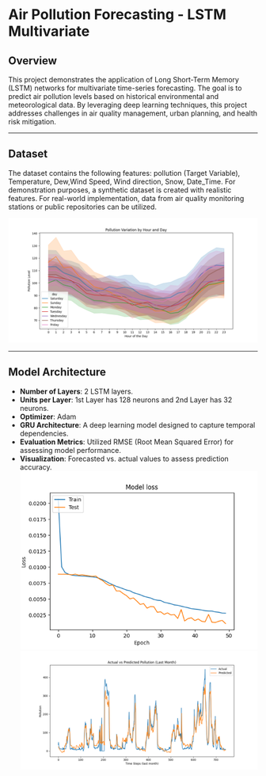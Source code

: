 # **Air Pollution Forecasting - LSTM Multivariate**
## **Overview**  
This project demonstrates the application of Long Short-Term Memory (LSTM) networks for multivariate time-series forecasting. The goal is to predict air pollution levels based on historical environmental and meteorological data. By leveraging deep learning techniques, this project addresses challenges in air quality management, urban planning, and health risk mitigation.

---
## **Dataset**  
The dataset contains the following features: pollution (Target Variable), Temperature, Dew,Wind Speed, Wind direction, Snow, Date_Time.
For demonstration purposes, a synthetic dataset is created with realistic features. For real-world implementation, data from air quality monitoring stations or public repositories can be utilized.

![Pollution_Variation](pollution_variation.png)

---
## **Model Architecture**  
- **Number of Layers**:  2 LSTM layers.  
- **Units per Layer**: 1st Layer has 128 neurons and 2nd Layer has 32 neurons.
- **Optimizer**: Adam
- **GRU Architecture**: A deep learning model designed to capture temporal dependencies.  
- **Evaluation Metrics**: Utilized RMSE (Root Mean Squared Error) for assessing model performance.  
- **Visualization**: Forecasted vs. actual values to assess prediction accuracy.
![loss vs val_loss](model_loss.png)
![last_month_pollution](last_month_pollution.png)


